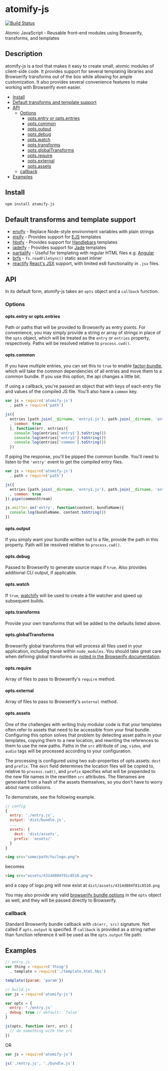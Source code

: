 atomify-js
===============

[![Build Status](https://travis-ci.org/atomify/atomify-js.svg)](https://travis-ci.org/atomify/atomify-js)

Atomic JavaScript - Reusable front-end modules using Browserify, transforms, and templates

## Description

atomify-js is a tool that makes it easy to create small, atomic modules of client-side code. It provides support for several templating libraries and Browserify transforms out of the box while allowing for ample customization. It also provides several convenience features to make working with Browserify even easier.

<!-- MarkdownTOC depth=4 -->

- [Install](#install)
- [Default transforms and template support](#default-transforms-and-template-support)
- [API](#api)
  - [Options](#options)
    - [opts.entry or opts.entries](#optsentry-or-optsentries)
    - [opts.common](#optscommon)
    - [opts.output](#optsoutput)
    - [opts.debug](#optsdebug)
    - [opts.watch](#optswatch)
    - [opts.transforms](#optstransforms)
    - [opts.globalTransforms](#optsglobaltransforms)
    - [opts.require](#optsrequire)
    - [opts.external](#optsexternal)
    - [opts.assets](#optsassets)
  - [callback](#callback)
- [Examples](#examples)

<!-- /MarkdownTOC -->

## Install

```bash
npm install atomify-js
```

## Default transforms and template support
 * [envify](https://github.com/hughsk/envify) - Replace Node-style environment variables with plain strings
 * [ejsify](https://github.com/hughsk/ejsify) - Provides support for [EJS](https://github.com/visionmedia/ejs) templates
 * [hbsfy](https://github.com/epeli/node-hbsfy) - Provides support for [Handlebars](http://handlebarsjs.com/) templates
 * [jadeify](https://github.com/domenic/jadeify) - Provides support for [Jade](http://jade-lang.com/) templates
 * [partialify](https://github.com/bclinkinbeard/partialify) - Useful for templating with regular HTML files e.g. [Angular](http://angularjs.org/)
 * [brfs](https://github.com/substack/brfs) - `fs.readFileSync()` static asset inliner
 * [reactify](https://github.com/andreypopp/reactify) [React's JSX](https://facebook.github.io/react/) support, with limited es6 functionality in `.jsx` files.

## API

In its default form, atomify-js takes an `opts` object and a `callback` function.

### Options

#### opts.entry or opts.entries
Path or paths that will be provided to Browserify as entry points. For convenience, you may simply provide a string or array of strings in place of the `opts` object, which will be treated as the `entry` or `entries` property, respectively. Paths will be resolved relative to `process.cwd()`.

#### opts.common
If you have multiple entries, you can set this to `true` to enable [factor-bundle](https://github.com/substack/factor-bundle), which will take the common dependencies of all entries and move them to a common bundle. If you use this option, the api changes a little bit.

If using a callback, you're passed an object that with keys of each entry file and values of the compiled JS file. You'll also have a `common` key.

```js
var js = require('atomify-js')
  , path = require('path')

js({
  entries [path.join(__dirname, 'entry1.js'), path.join(__dirname, 'entry2.js')]
  , common: true
  }, function(err, entries){
    console.log(entries['entry1'].toString())
    console.log(entries['entry2'].toString())
    console.log(entries['common'].toString())
  })
```

If piping the response, you'll be pipped the common bundle. You'll need to listen to the `'entry'` event to get the compiled entry files.

```js
var js = require('atomify-js')
  , path = require('path')

js({
  entries [path.join(__dirname, 'entry1.js'), path.join(__dirname, 'entry2.js')]
  , common: true
}).pipe(commonStream)

js.emitter.on('entry', function(content, bundleName){
  console.log(bundleName, content.toString())
})
```

#### opts.output
If you simply want your bundle written out to a file, provide the path in this property. Path will be resolved relative to `process.cwd()`.

#### opts.debug
Passed to Browserify to generate source maps if `true`. Also provides additional CLI output, if applicable.

#### opts.watch
If `true`, [watchify](https://github.com/substack/watchify) will be used to create a file watcher and speed up subsequent builds.

#### opts.transforms
Provide your own transforms that will be added to the defaults listed above.

#### opts.globalTransforms
Browserify global transforms that will process all files used in your application, including those within `node_modules`. You should take great care when defining global transforms as [noted in the Browserify documentation](https://github.com/substack/node-browserify#btransformopts-tr).

#### opts.require
Array of files to pass to Browserify's `require` method.

#### opts.external
Array of files to pass to Browserify's `external` method.

#### opts.assets
One of the challenges with writing truly modular code is that your templates often refer to assets that need to be accessible from your final bundle. Configuring this option solves that problem by detecting asset paths in your templates, copying them to a new location, and rewriting the references to them to use the new paths. Paths in the `src` attribute of `img`, `video`, and `audio` tags will be processed according to your configuration.

The processing is configured using two sub-properties of opts.assets: `dest` and `prefix`. The `dest` field determines the location files will be copied to, relative to `process.cwd()`, and `prefix` specifies what will be prepended to the new file names in the rewritten `src` attributes. The filenames are generated from a hash of the assets themselves, so you don't have to worry about name collisions.

To demonstrate, see the following example.

```js
// config
{
  entry: './entry.js',
  output: 'dist/bundle.js',
  ...
  assets: {
    dest: 'dist/assets',
    prefix: 'assets/'
  }
}
```

```html
<img src="some/path/to/logo.png">
```

becomes

```html
<img src="assets/4314d804f81c8510.png">
```

and a copy of logo.png will now exist at `dist/assets/4314d804f81c8510.png`

You may also provide any valid [browserify bundle options](https://github.com/substack/node-browserify#bbundleopts-cb) in the `opts` object as well, and they will be passed directly to Browserify.

### callback

Standard Browserify bundle callback with `cb(err, src)` signature. Not called if `opts.output` is specifed. If `callback` is provided as a string rather than function reference it will be used as the `opts.output` file path.

## Examples

```js
// entry.js
var thing = require('thing')
  , template = require('./template.html.hbs')

template({param: 'param'})
```

```js
// build.js
var js = require('atomify-js')

var opts = {
  entry: './entry.js'
, debug: true // default: `false`
}

js(opts, function (err, src) {
  // do something with the src
})
```

OR

```js
var js = require('atomify-js')

js('./entry.js', './bundle.js')
```

